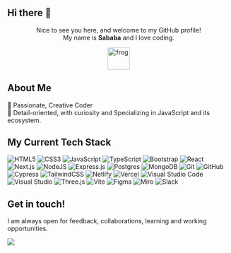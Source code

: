 ## Hi there 👋

<div align="center">

Nice to see you here, and welcome to my GitHub profile! <br />My name is <b>Sababa</b> and I love coding. <br />

<img src="https://i.giphy.com/media/IDjrgUoFMGyKqy7Rn7/giphy.webp" alt="frog" width="50px">


</div>



## About Me

🦋  Passionate, Creative Coder <br />
🦋  Detail-oriented, with curiosity and Specializing in JavaScript and its ecosystem. <br />

## My Current Tech Stack

![HTML5](https://img.shields.io/badge/-HTML5-1d1f21?style=for-the-badge&logo=html5&logoColor=html5)
![CSS3](https://img.shields.io/badge/-CSS3-1d1f21?style=for-the-badge&logo=css3&logoColor=css3)
![JavaScript](https://img.shields.io/badge/-JavaScript-1d1f21?style=for-the-badge&logo=javascript)
![TypeScript](https://img.shields.io/badge/-TypeScript-1d1f21?style=for-the-badge&logo=typescript)
![Bootstrap](https://img.shields.io/badge/-Bootstrap-1d1f21?style=for-the-badge&logo=bootstrap&logoColor=563D7C)
![React](https://img.shields.io/badge/React-%2320232a.svg?logo=react&logoColor=%2361DAFB)
![Next.js](https://img.shields.io/badge/Next.js-black?logo=next.js&logoColor=white)
![NodeJS](https://img.shields.io/badge/Node.js-6DA55F?logo=node.js&logoColor=white)
![Express.js](https://img.shields.io/badge/Express.js-%23404d59.svg?logo=express&logoColor=%2361DAFB)
![Postgres](https://img.shields.io/badge/Postgres-%23316192.svg?logo=postgresql&logoColor=white)
![MongoDB](https://img.shields.io/badge/MongoDB-%234ea94b.svg?logo=mongodb&logoColor=white)
![Git](https://img.shields.io/badge/-Git-1d1f21?style=for-the-badge&logo=git)
![GitHub](https://img.shields.io/badge/-GitHub-1d1f21?style=for-the-badge&logo=github)
![Cypress](https://img.shields.io/badge/Cypress-69D3A7?logo=cypress&logoColor=fff)
![TailwindCSS](https://img.shields.io/badge/Tailwind%20CSS-%2338B2AC.svg?logo=tailwind-css&logoColor=white)
![Netlify](https://img.shields.io/badge/Netlify-%23000000.svg?logo=netlify&logoColor=#00C7B7)
![Vercel](https://img.shields.io/badge/Vercel-%23000000.svg?logo=vercel&logoColor=white)
![Visual Studio Code](https://custom-icon-badges.demolab.com/badge/Visual%20Studio%20Code-0078d7.svg?logo=vsc&logoColor=white)
![Visual Studio](https://custom-icon-badges.demolab.com/badge/Visual%20Studio-5C2D91.svg?&logo=visual-studio&logoColor=white)
![Three.js](https://img.shields.io/badge/Three.js-000?logo=threedotjs&logoColor=fff)
![Vite](https://img.shields.io/badge/Vite-646CFF?logo=vite&logoColor=fff)
![Figma](https://img.shields.io/badge/Figma-F24E1E?logo=figma&logoColor=white)
![Miro](https://img.shields.io/badge/Miro-050038?logo=miro&logoColor=fff)
![Slack](https://img.shields.io/badge/Slack-4A154B?logo=slack&logoColor=fff)
 
## Get in touch!
I am always open for feedback, collaborations, learning and working opportunities.<br />

<a href="https://linkedin.com/in/sababat" target="_blank"><img src="https://img.shields.io/badge/linkedin-0077B5.svg?style=for-the-badge&logo=linkedin&logoColor=white"/></a>

